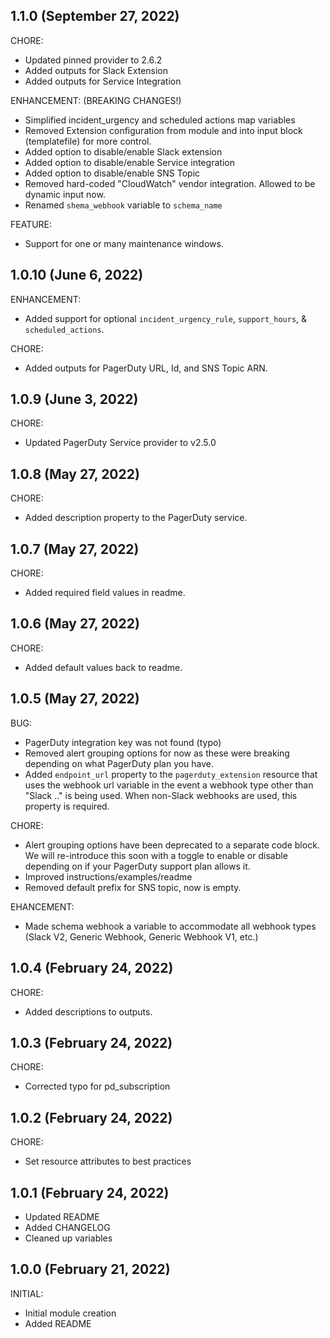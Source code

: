 ## 1.1.0 (September 27, 2022)

CHORE:
* Updated pinned provider to 2.6.2
* Added outputs for Slack Extension
* Added outputs for Service Integration

ENHANCEMENT: (BREAKING CHANGES!)
* Simplified incident_urgency and scheduled actions map variables
* Removed Extension configuration from module and into input block (templatefile) for more control.
* Added option to disable/enable Slack extension
* Added option to disable/enable Service integration
* Added option to disable/enable SNS Topic
* Removed hard-coded "CloudWatch" vendor integration. Allowed to be dynamic input now.
* Renamed `shema_webhook` variable to `schema_name`

FEATURE:
* Support for one or many maintenance windows.

## 1.0.10 (June 6, 2022)

ENHANCEMENT:
* Added support for optional `incident_urgency_rule`, `support_hours`, & `scheduled_actions`.

CHORE:
* Added outputs for PagerDuty URL, Id, and SNS Topic ARN.

## 1.0.9 (June 3, 2022)

CHORE:
* Updated PagerDuty Service provider to v2.5.0

## 1.0.8 (May 27, 2022)

CHORE:
* Added description property to the PagerDuty service.

## 1.0.7 (May 27, 2022)

CHORE:
* Added required field values in readme.

## 1.0.6 (May 27, 2022)

CHORE:
* Added default values back to readme.

## 1.0.5 (May 27, 2022)

BUG:
* PagerDuty integration key was not found (typo)
* Removed alert grouping options for now as these were breaking depending on what PagerDuty plan you have.
* Added `endpoint_url` property to the `pagerduty_extension` resource that uses the webhook url variable in the event a webhook type other than "Slack .." is being used. When non-Slack webhooks are used, this property is required.

CHORE:
* Alert grouping options have been deprecated to a separate code block. We will re-introduce this soon with a toggle to enable or disable depending on if your PagerDuty support plan allows it.
* Improved instructions/examples/readme
* Removed default prefix for SNS topic, now is empty.

EHANCEMENT:
* Made schema webhook a variable to accommodate all webhook types (Slack V2, Generic Webhook, Generic Webhook V1, etc.)

## 1.0.4 (February 24, 2022)

CHORE:
* Added descriptions to outputs.
## 1.0.3 (February 24, 2022)

CHORE:
* Corrected typo for pd_subscription

## 1.0.2 (February 24, 2022)

CHORE:
* Set resource attributes to best practices

## 1.0.1 (February 24, 2022)

* Updated README
* Added CHANGELOG
* Cleaned up variables

## 1.0.0 (February 21, 2022)

INITIAL:

* Initial module creation
* Added README